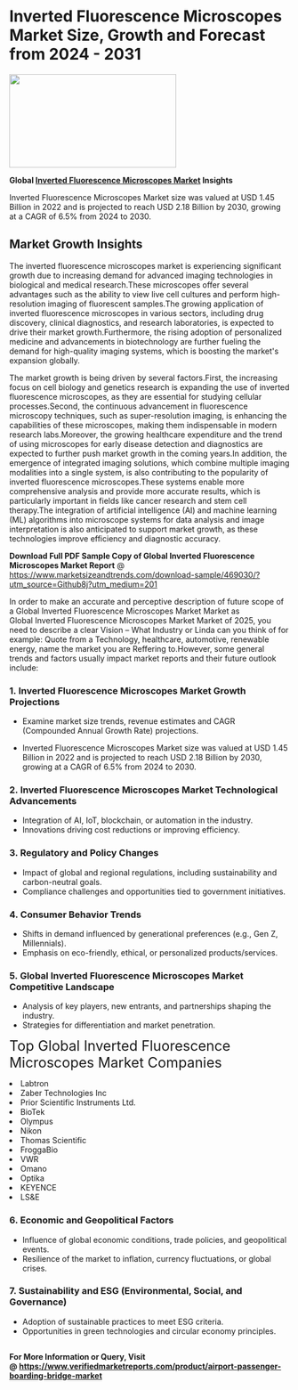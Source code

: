 <H1>Inverted Fluorescence Microscopes Market Size, Growth and Forecast from 2024 - 2031</H1><img class="aligncenter size-medium wp-image-584254" src="https://thirdeyenews.in/wp-content/uploads/2024/09/Global-Market-Research-300x168.jpeg" alt="" width="300" height="168" /><p><strong>Global&nbsp;<a href="https://www.marketsizeandtrends.com/download-sample/469030/?utm_source=Github8j?utm_medium=201">Inverted Fluorescence Microscopes Market</a> Insights</strong></p><p>Inverted Fluorescence Microscopes Market size was valued at USD 1.45 Billion in 2022 and is projected to reach USD 2.18 Billion by 2030, growing at a CAGR of 6.5% from 2024 to 2030.</p><p><h2>Market Growth Insights</h2> <p>The inverted fluorescence microscopes market is experiencing significant growth due to increasing demand for advanced imaging technologies in biological and medical research.These microscopes offer several advantages such as the ability to view live cell cultures and perform high-resolution imaging of fluorescent samples.The growing application of inverted fluorescence microscopes in various sectors, including drug discovery, clinical diagnostics, and research laboratories, is expected to drive their market growth.Furthermore, the rising adoption of personalized medicine and advancements in biotechnology are further fueling the demand for high-quality imaging systems, which is boosting the market's expansion globally.</p> <p>The market growth is being driven by several factors.First, the increasing focus on cell biology and genetics research is expanding the use of inverted fluorescence microscopes, as they are essential for studying cellular processes.Second, the continuous advancement in fluorescence microscopy techniques, such as super-resolution imaging, is enhancing the capabilities of these microscopes, making them indispensable in modern research labs.Moreover, the growing healthcare expenditure and the trend of using microscopes for early disease detection and diagnostics are expected to further push market growth in the coming years.In addition, the emergence of integrated imaging solutions, which combine multiple imaging modalities into a single system, is also contributing to the popularity of inverted fluorescence microscopes.These systems enable more comprehensive analysis and provide more accurate results, which is particularly important in fields like cancer research and stem cell therapy.The integration of artificial intelligence (AI) and machine learning (ML) algorithms into microscope systems for data analysis and image interpretation is also anticipated to support market growth, as these technologies improve efficiency and diagnostic accuracy.</p> <p><span class=""><strong>Download Full PDF Sample Copy of Global Inverted Fluorescence Microscopes Market Report</strong> @ <a href="https://www.marketsizeandtrends.com/download-sample/469030/?utm_source=Github8j?utm_medium=201" target="_blank">https://www.marketsizeandtrends.com/download-sample/469030/?utm_source=Github8j?utm_medium=201</a></span></p><p>In order to make an accurate and perceptive description of future scope of a Global&nbsp;Inverted Fluorescence Microscopes Market Market as Global&nbsp;Inverted Fluorescence Microscopes Market Market of 2025, you need to describe a clear Vision &ndash; What Industry or Linda can you think of for example: Quote from a Technology, healthcare, automotive, renewable energy, name the market you are Reffering to.However, some general trends and factors usually impact market reports and their future outlook include:</p><h3>1.&nbsp;<strong>Inverted Fluorescence Microscopes Market Growth Projections</strong></h3><ul><li>Examine market size trends, revenue estimates and CAGR (Compounded Annual Growth Rate) projections.</li><li><p>Inverted Fluorescence Microscopes Market size was valued at USD 1.45 Billion in 2022 and is projected to reach USD 2.18 Billion by 2030, growing at a CAGR of 6.5% from 2024 to 2030.</p></li></ul><h3>2.&nbsp;<strong>Inverted Fluorescence Microscopes Market Technological Advancements</strong></h3><ul><li>Integration of AI, IoT, blockchain, or automation in the industry.</li><li>Innovations driving cost reductions or improving efficiency.</li></ul><h3>3.&nbsp;<strong>Regulatory and Policy Changes</strong></h3><ul><li>Impact of global and regional regulations, including sustainability and carbon-neutral goals.</li><li>Compliance challenges and opportunities tied to government initiatives.</li></ul><h3>4.&nbsp;<strong>Consumer Behavior Trends</strong></h3><ul><li>Shifts in demand influenced by generational preferences (e.g., Gen Z, Millennials).</li><li>Emphasis on eco-friendly, ethical, or personalized products/services.</li></ul><h3>5.&nbsp;<strong>Global Inverted Fluorescence Microscopes Market Competitive Landscape</strong></h3><ul><li>Analysis of key players, new entrants, and partnerships shaping the industry.</li><li>Strategies for differentiation and market penetration.</li></ul><p data-pm-slice="1 1 []"><span style="color: inherit; font-family: inherit; font-size: 25px;">Top Global Inverted Fluorescence Microscopes Market Companies</span></p><div class="" data-test-id=""><p><li>Labtron</li><li> Zaber Technologies Inc</li><li> Prior Scientific Instruments Ltd.</li><li> BioTek</li><li> Olympus</li><li> Nikon</li><li> Thomas Scientific</li><li> FroggaBio</li><li> VWR</li><li> Omano</li><li> Optika</li><li> KEYENCE</li><li> LS&E</li></p></div><h3>6.&nbsp;<strong>Economic and Geopolitical Factors</strong></h3><ul><li>Influence of global economic conditions, trade policies, and geopolitical events.</li><li>Resilience of the market to inflation, currency fluctuations, or global crises.</li></ul><h3>7.&nbsp;<strong>Sustainability and ESG (Environmental, Social, and Governance)</strong></h3><ul><li>Adoption of sustainable practices to meet ESG criteria.</li><li>Opportunities in green technologies and circular economy principles.</li></ul><h2><strong style="font-size: 14px;">For More Information or Query, Visit @&nbsp;</strong><a style="background-color: #ffffff; font-size: 14px;" href="https://www.marketsizeandtrends.com/report/inverted-fluorescence-microscopes-market/" target="_blank">https://www.verifiedmarketreports.com/product/airport-passenger-boarding-bridge-market</a></h2>